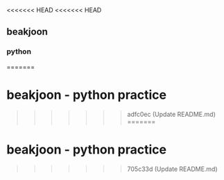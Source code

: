 <<<<<<< HEAD
<<<<<<< HEAD
## beakjoon
### python

=======
# beakjoon - python practice
>>>>>>> adfc0ec (Update README.md)
=======
# beakjoon - python practice
>>>>>>> 705c33d (Update README.md)
